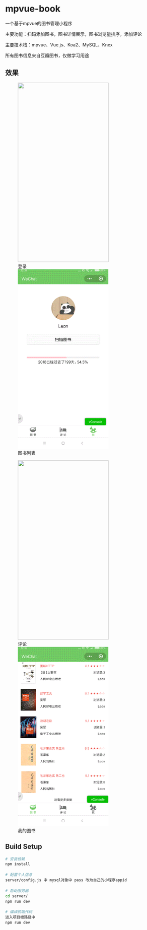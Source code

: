 # mpvue-book

一个基于mpvue的图书管理小程序

主要功能：扫码添加图书，图书详情展示，图书浏览量排序，添加评论

主要技术栈：mpvue、Vue.js、Koa2、MySQL、Knex

所有图书信息来自豆瓣图书，仅做学习用途
## 效果
<figure class="half">
    <img src="https://github.com/dengtao07/mpvue-book/blob/master/gif/%E7%99%BB%E5%BD%95.gif" width="288px" height="570px">
    <div>登录</div>
    <img src="https://github.com/dengtao07/mpvue-book/blob/master/gif/%E5%9B%BE%E4%B9%A6%E5%88%97%E8%A1%A8.gif" width="288px" height="570px">
    <div>图书列表</div>
</figure>


<figure class="half">
    <img src="https://github.com/dengtao07/mpvue-book/blob/master/gif/%E8%AF%84%E8%AE%BA.gif" width="288px" height="570px">
    <div>评论</div>
    <img src="https://github.com/dengtao07/mpvue-book/blob/master/gif/%E6%88%91%E7%9A%84%E5%9B%BE%E4%B9%A6.gif" width="288px" height="570px">
    <div>我的图书</div>
</figure>

## Build Setup

``` bash
# 安装依赖
npm install

# 配置个人信息
server/config.js 中 mysql对象中 pass 改为自己的小程序appid

# 启动服务器
cd server/
npm run dev

# 编译前端代码
进入项目根路径中
npm run dev


